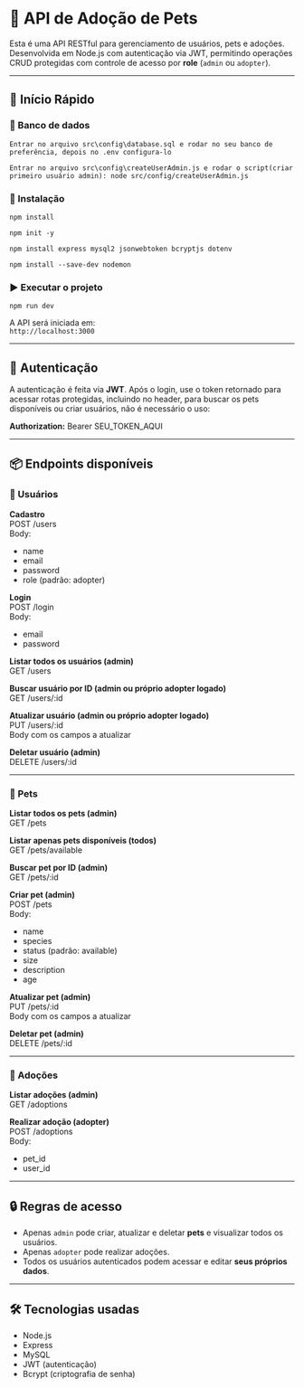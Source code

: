# 🐾 API de Adoção de Pets

Esta é uma API RESTful para gerenciamento de usuários, pets e adoções. Desenvolvida em Node.js com autenticação via JWT, permitindo operações CRUD protegidas com controle de acesso por **role** (`admin` ou `adopter`).

---

## 🚀 Início Rápido

### 🔧 Banco de dados  
`Entrar no arquivo src\config\database.sql e rodar no seu banco de preferência, depois no .env configura-lo`

`Entrar no arquivo src\config\createUserAdmin.js e rodar o script(criar primeiro usuário admin): node src/config/createUserAdmin.js`

### 🔧 Instalação  
`npm install`

`npm init -y`

`npm install express mysql2 jsonwebtoken bcryptjs dotenv`

`npm install --save-dev nodemon`

### ▶️ Executar o projeto  
`npm run dev`  

A API será iniciada em:  
`http://localhost:3000`

---

## 🔐 Autenticação

A autenticação é feita via **JWT**. Após o login, use o token retornado para acessar rotas protegidas, incluindo no header, para buscar os pets disponíveis ou criar usuários, não é necessário o uso:

**Authorization:** Bearer SEU_TOKEN_AQUI

---

## 📦 Endpoints disponíveis

### 👤 Usuários

**Cadastro**  
POST /users  
Body:
- name
- email
- password
- role (padrão: adopter)

**Login**  
POST /login  
Body:
- email
- password

**Listar todos os usuários (admin)**  
GET /users

**Buscar usuário por ID (admin ou próprio adopter logado)**  
GET /users/:id

**Atualizar usuário (admin ou próprio adopter logado)**  
PUT /users/:id  
Body com os campos a atualizar

**Deletar usuário (admin)**  
DELETE /users/:id

---

### 🐶 Pets

**Listar todos os pets (admin)**  
GET /pets

**Listar apenas pets disponíveis (todos)**  
GET /pets/available

**Buscar pet por ID (admin)**  
GET /pets/:id

**Criar pet (admin)**  
POST /pets  
Body:
- name
- species
- status (padrão: available)
- size
- description
- age

**Atualizar pet (admin)**  
PUT /pets/:id  
Body com os campos a atualizar

**Deletar pet (admin)**  
DELETE /pets/:id

---

### 🐾 Adoções

**Listar adoções (admin)**  
GET /adoptions

**Realizar adoção (adopter)**  
POST /adoptions  
Body:
- pet_id
- user_id

---

## 🔒 Regras de acesso

- Apenas `admin` pode criar, atualizar e deletar **pets** e visualizar todos os usuários.
- Apenas `adopter` pode realizar adoções.
- Todos os usuários autenticados podem acessar e editar **seus próprios dados**.

---

## 🛠️ Tecnologias usadas

- Node.js
- Express
- MySQL
- JWT (autenticação)
- Bcrypt (criptografia de senha)